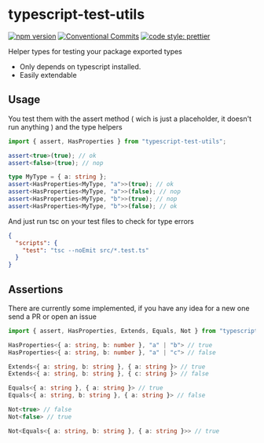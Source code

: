 # typescript-test-utils

[![npm version](https://img.shields.io/npm/v/typescript-test-utils.svg "test")](https://www.npmjs.com/package/typescript-test-utils)
[![Conventional Commits](https://img.shields.io/badge/Conventional%20Commits-1.0.0-yellow.svg)](https://conventionalcommits.org)
[![code style: prettier](https://img.shields.io/badge/code_style-prettier-ff69b4.svg?style=flat-square)](https://github.com/prettier/prettier)

Helper types for testing your package exported types

- Only depends on typescript installed.
- Easily extendable

## Usage

You test them with the assert method ( wich is just a placeholder, it doesn't run anything ) and the type helpers

```ts
import { assert, HasProperties } from "typescript-test-utils";

assert<true>(true); // ok
assert<false>(true); // nop

type MyType = { a: string };
assert<HasProperties<MyType, "a">>(true); // ok
assert<HasProperties<MyType, "a">>(false); // nop
assert<HasProperties<MyType, "b">>(true); // nop
assert<HasProperties<MyType, "b">>(false); // ok
```

And just run tsc on your test files to check for type errors

```json
{
  "scripts": {
    "test": "tsc --noEmit src/*.test.ts"
  }
}
```

## Assertions

There are currently some implemented, if you have any idea for a new one send a PR or open an issue

```ts
import { assert, HasProperties, Extends, Equals, Not } from "typescript-test-utils";

HasProperties<{ a: string, b: number }, "a" | "b"> // true
HasProperties<{ a: string, b: number }, "a" | "c"> // false

Extends<{ a: string, b: string }, { a: string }> // true
Extends<{ a: string, b: string }, { c: string }> // false

Equals<{ a: string }, { a: string }> // true
Equals<{ a: string, b: string }, { a: string }> // false

Not<true> // false
Not<false> // true

Not<Equals<{ a: string, b: string }, { a: string }>> // true
```
